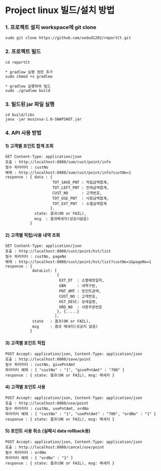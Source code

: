# Project linux 빌드/설치 방법
### 1. 프로젝트 설치 workspace에 git clone
    sudo git clone https://github.com/xodud1202/reportCt.git

### 2. 프로젝트 빌드
    cd reportCt
    
    * gradlew 실행 권한 추가
    sudo chmod +x gradlew

    * gradlew 실행하여 빌드
    sudo ./gradlew build

### 3. 빌드된 jar 파일 실행
    cd build/libs
    java -jar musinsa-1.0-SNAPSHOT.jar
    
### 4. API 사용 방법
#### 1) 고객별 포인트 합계 조회
    GET Content-Type: application/json
    호출 : http://localhost:8080/sum/cust/point/info
    필수 파라미터 : custNo
    예제 : http://localhost:8080/sum/cust/point/info?custNo=1
    response : { data : {
                         TOT_SAVE_PNT : 적립금액합계,
                         TOT_LEFT_PNT : 잔여금액합계,
                         CUST_NO      : 고객번호,
                         TOT_USE_PNT  : 사용금액합계,
                         TOT_EXT_PNT  : 소멸금액합계
                        },
                 state: 결과(OK or FAIL),
                 msg  : 결과메세지(성공시없음)
               }
    
#### 2) 고객별 적립/사용 내역 조회
    GET Content-Type: application/json
    호출 : http://localhost:8080/cust/point/hst/list
    필수 파라미터 : custNo, pageNo
    예제 : http://localhost:8080/cust/point/hst/list?custNo=1&pageNo=1
    response : {
                dataList: [
                           {
                            EXT_DT  : 소멸예정일자,
                            GBN     : 내역구분,
                            PNT_AMT : 포인트금액,
                            CUST_NO : 고객번호,
                            HST_DESC: 상세설명,
                            ORD_NO  : 사용주문번호
                           }, {.....}
                          ],
                state   : 결과(OK or FAIL),
                msg     : 결과 메세지(성공지 없음)
               }

#### 3) 고객별 포인트 적립
    POST Accept: application/json, Content-Type: application/json
    호출 : http://localhost:8080/save/point
    필수 파라미터 : custNo, givePntAmt
    파라미터 예제 : { "custNo" : "1", "givePntAmt" : "700" }
    response : { state: 결과(OK or FAIL), msg: 메세지 }
    
#### 4) 고객별 포인트 사용
    POST Accept: application/json, Content-Type: application/json
    호출 : http://localhost:8080/use/point
    필수 파라미터 : custNo, usePntAmt, ordNo
    파라미터 예제 : { "custNo" : "1", "usePntAmt" : "700", "ordNo" : "1" }
    response : { state: 결과(OK or FAIL), msg: 메세지 }
    
#### 5) 포인트 사용 취소 (실패시 data rollback용)
    POST Accept: application/json, Content-Type: application/json
    호출 : http://localhost:8080/cancel/use/point
    필수 파라미터 : ordNo
    파라미터 예제 : { "ordNo" : "1" }
    response : { state: 결과(OK or FAIL), msg: 메세지 }
